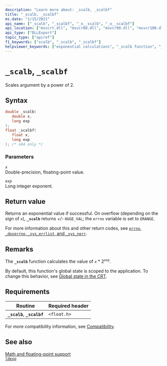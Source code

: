```yaml
---
description: "Learn more about: _scalb, _scalbf"
title: "_scalb, _scalbf"
ms.date: "1/15/2021"
api_name: ["_scalb", "_scalbf", "_o__scalb", "_o__scalbf"]
api_location: ["msvcrt.dll", "msvcr80.dll", "msvcr90.dll", "msvcr100.dll", "msvcr100_clr0400.dll", "msvcr110.dll", "msvcr110_clr0400.dll", "msvcr120.dll", "msvcr120_clr0400.dll", "ucrtbase.dll", "api-ms-win-crt-math-l1-1-0.dll", "api-ms-win-crt-private-l1-1-0.dll"]
api_type: ["DLLExport"]
topic_type: ["apiref"]
f1_keywords: ["scalb", "_scalb", "_scalbf"]
helpviewer_keywords: ["exponential calculations", "_scalb function", "_scalbf function", "scalb function"]
---
```

# `_scalb`, `_scalbf`

Scales argument by a power of 2.

## Syntax

```C
double _scalb(
   double x,
   long exp
);
float _scalbf(
   float x,
   long exp
); /* x64 only */
```

### Parameters

*`x`*\
Double-precision, floating-point value.

*`exp`*\
Long integer exponent.

## Return value

Returns an exponential value if successful. On overflow (depending on the sign of *`x`*), **`_scalb`** returns +/- `HUGE_VAL`; the `errno` variable is set to `ERANGE`.

For more information about this and other return codes, see [`errno`, `_doserrno`, `_sys_errlist`, and `_sys_nerr`](../errno-doserrno-sys-errlist-and-sys-nerr.md).

## Remarks

The **`_scalb`** function calculates the value of *`x`* \* 2<sup>*`exp`*</sup>.

By default, this function's global state is scoped to the application. To change this behavior, see [Global state in the CRT](../global-state.md).

## Requirements

| Routine | Required header |
|---|---|
| **`_scalb`**, **`_scalbf`** | `<float.h>` |

For more compatibility information, see [Compatibility](../compatibility.md).

## See also

[Math and floating-point support](../floating-point-support.md)\
[`ldexp`](ldexp.md)
